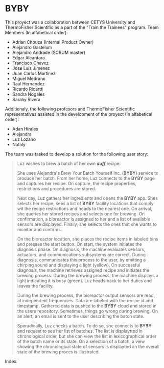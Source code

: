 # BYBY
This proyect was a collaboration between CETYS University and ThermoFisher Scientific as a part of the "Train the Trainees" program. 
Team Members (In alfabetical order):
* Adrian Chouza (Internal Product Owner)
* Alejandro Gastelum
* Alejandro Andrade (SCRUM master)
* Edgar Alcantara
* Francisco Chavez
* Jose Luis Jimenez
* Juan Carlos Martinez
* Miguel Medrano
* Raul Hernandez
* Ricardo Ricartti
* Sandra Nogales
* Sarahy Rivera
  
Additionaly, the following profesors and ThermoFisher Scientific representatives assisted in the development of the proyect (In alfabetical order):
* Adan Hirales
* Alejandra
* Luz Lozano
* Nataly 
  
The team was tasked to develop a solution for the following user story: 
> Luz wishes to brew a batch of her own ***duff*** recipe.
>
> She uses Alejandra's Brew Your Batch Yourself Inc. (**BYBY**) service to produce her batch. From her home, Luz connects to the **BYBY** page and captures her recipe. On capture, the recipe properties, restrictions and procedures are stored. 
>
> Next day, Luz gathers her ingredients and opens the **BYBY** app. Shes selects her recipe, sees a list of **BYBY** facility locations that comply wit the recipe restrictions and heads to the nearest one. On arrival, she queries her stored recipes and selects one for brewing. On confirmation, a bioreactor is assigned to her and a list of available sensors are displayed. Finally, she selects the ones that she wants to monitor and confirms. 
>
> On the bioreactor location, she places the recipe items in labeled bins and presses the start button. On start, the system initiates the diagnosis phase. On diagnosis, the machine evaluates sensors, actuators, and communications subsystems are correct. During diagnosis, communicates this process to the user, by emitting a chirping sound and displaying a light (yellow). On successful diagnosis, the machine retrieves assigned recipe and initiates the brewing process. During the brewing process, the machine displays a light indicating it is busy (green). Luz heads back to her duties and leaves the facility.
> 
> During the brewing process, the bioreactor output sensors are read, at independent frequencies. Data are labeled with the recipe id and timestamp. Gathered data is pushed to the **BYBY** cloud and stored in the users repository. Sometimes, things go wrong during brewing. On an alert, an email is sent to the user describing the batch state.
> 
> Sporadically, Luz checks a batch. To do so, she connects to **BYBY** and request to see her list of batches. The list is displaytted in chronological order, but she can view the list in lexicographical order of the batch name or its state. On a selection of a batch, a view showing the chronological state of sensors is displayted an the overall state of the brewing proces is illustrated.

Index: